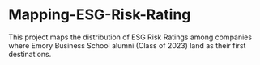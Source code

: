 # Mapping-ESG-Risk-Rating
This project maps the distribution of ESG Risk Ratings among companies where Emory Business School alumni (Class of 2023) land as their first destinations.
